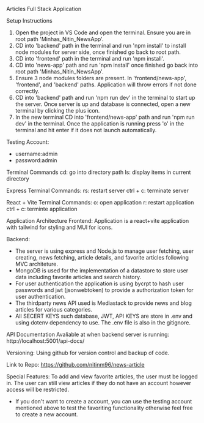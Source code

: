 Articles Full Stack Application

Setup Instructions

1. Open the project in VS Code and open the terminal. Ensure you are in root path 'Minhas_Nitin_NewsApp'.
2. CD into 'backend' path in the terminal and run 'npm install' to install node modules for server side, once finished go back to root path.
3. CD into 'frontend' path in the terminal and run 'npm install'.
4. CD into 'news-app' path and run 'npm install' once finished go back into root path 'Minhas_Nitin_NewsApp'.
5. Ensure 3 node modules folders are present. In 'frontend/news-app', 'frontend', and 'backend' paths. Application will throw errors if not done correctly.
6. CD into 'backend' path and run 'npm run dev' in the terminal to start up the server. Once server is up and database is connected, open a new terminal by clicking the plus icon.
7. In the new terminal CD into 'frontend/news-app' path and run 'npm run dev' in the terminal. Once the application is running press 'o' in the terminal and hit enter if it does not launch automatically.

Testing Account:

- username:admin
- password:admin

Terminal Commands
cd: go into directory path
ls: display items in current directory

Express Terminal Commands:
rs: restart server
ctrl + c: terminate server

React + Vite Terminal Commands:
o: open application
r: restart application
ctrl + c: terminte application

Application Architecture
Frontend:
Application is a react+vite application with tailwind for styling and MUI for icons.

Backend:

- The server is using express and Node.js to manage user fetching, user creating, news fetching, article details, and favorite articles following MVC architeture.
- MongoDB is used for the implementation of a datastore to store user data including favorite articles and search history.
- For user authentication the application is using bycrpt to hash user passwords and jwt (jsonwebtoken) to provide a authorization token for user authentication.
- The thirdparty news API used is Mediastack to provide news and blog articles for various categories.
- All SECERT KEYS such database, JWT, API KEYS are store in .env and using dotenv dependency to use. The .env file is also in the gitignore.

API Documentation Avaliable at when backend server is running: http://localhost:5001/api-docs/

Versioning: Using github for version control and backup of code.

Link to Repo: https://github.com/nitinm96/news-article

Special Features:
To add and view favorite articles, the user must be logged in. The user can still view articles if they do not have an account however access will be restricted.

- If you don't want to create a account, you can use the testing account mentioned above to test the favoriting functionality otherwise feel free to create a new account.
